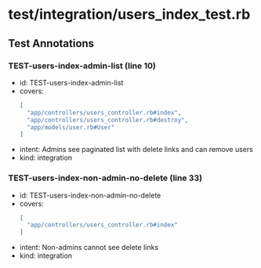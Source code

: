 # test/integration/users_index_test.rb

## Test Annotations

### TEST-users-index-admin-list (line 10)
- id: TEST-users-index-admin-list
- covers:
  ```json
  [
    "app/controllers/users_controller.rb#index",
    "app/controllers/users_controller.rb#destroy",
    "app/models/user.rb#User"
  ]
  ```
- intent: Admins see paginated list with delete links and can remove users
- kind: integration

### TEST-users-index-non-admin-no-delete (line 33)
- id: TEST-users-index-non-admin-no-delete
- covers:
  ```json
  [
    "app/controllers/users_controller.rb#index"
  ]
  ```
- intent: Non-admins cannot see delete links
- kind: integration
